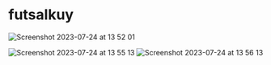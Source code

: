 # futsalkuy
![Screenshot 2023-07-24 at 13 52 01](https://github.com/pasyet/futsalkuy/assets/16052798/91e1eeb4-294e-4fd0-b396-205b5481ada8)

![Screenshot 2023-07-24 at 13 55 13](https://github.com/pasyet/futsalkuy/assets/16052798/50f102dc-bcb2-4d1a-899e-0861279c6b6d)
![Screenshot 2023-07-24 at 13 56 13](https://github.com/pasyet/futsalkuy/assets/16052798/3df77424-f81a-4ecf-a0bd-c6847901b8aa)

